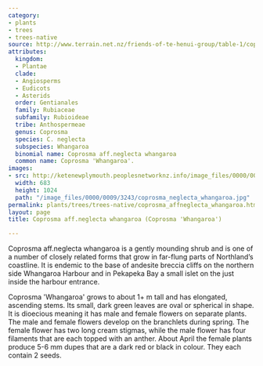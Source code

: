 ```yaml
---
category:
- plants
- trees
- trees-native
source: http://www.terrain.net.nz/friends-of-te-henui-group/table-1/coprosma-aff-neglecta-whangaroa-coprosma-whangaroa.html
attributes:
  kingdom:
  - Plantae
  clade:
  - Angiosperms
  - Eudicots
  - Asterids
  order: Gentianales
  family: Rubiaceae
  subfamily: Rubioideae
  tribe: Anthospermeae
  genus: Coprosma
  species: C. neglecta
  subspecies: Whangaroa
  binomial name: Coprosma aff.neglecta whangaroa
  common name: Coprosma 'Whangaroa'.
images:
- src: http://ketenewplymouth.peoplesnetworknz.info/image_files/0000/0009/3243/coprosma_neglecta_whangaroa.jpg
  width: 683
  height: 1024
  path: "/image_files/0000/0009/3243/coprosma_neglecta_whangaroa.jpg"
permalink: plants/trees/trees-native/coprosma_affneglecta_whangaroa.html
layout: page
title: Coprosma aff.neglecta whangaroa (Coprosma 'Whangaroa')

---
```

Coprosma aff.neglecta whangaroa is a gently mounding shrub and is one of a number of closely related forms that grow in far-flung parts of Northland’s coastline. It is endemic to the base of andesite breccia cliffs on the northern side Whangaroa Harbour and in Pekapeka Bay a small islet on the just inside the harbour entrance.

Coprosma 'Whangaroa' grows to about 1+ m tall and has elongated, ascending stems. Its small, dark green leaves are oval or spherical in shape.
It is dioecious meaning it has male and female flowers on separate plants. The male and female flowers develop on the branchlets during spring. The female flower has two long cream stigmas, while the male flower has four filaments that are each topped with an anther.
About April the female plants produce 5-6 mm dupes that are a dark red or black in colour. They each contain 2 seeds.
